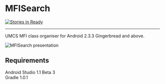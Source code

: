MFISearch
=========

[![Stories in Ready](https://badge.waffle.io/PrzyjacielePrzyrody/MFISearch.png?label=ready&title=Ready)](http://waffle.io/PrzyjacielePrzyrody/MFISearch)

--------
UMCS MFI class organiser for Android 2.3.3 Gingerbread and above.

![MFISearch presentation](http://rszczers.abraham.linuxpl.info/animation.gif)

Requirements
--------

Android Studio 1.1 Beta 3   
Gradle 1.0.1
